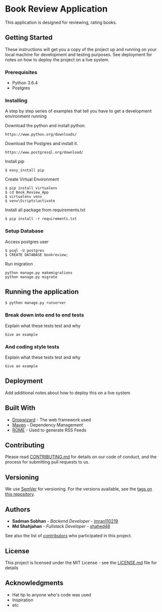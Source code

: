 # Book Review Application

This application is designed for reviewing, rating books. 

## Getting Started

These instructions will get you a copy of the project up and running on your local machine for development and testing purposes. See deployment for notes on how to deploy the project on a live system.

### Prerequisites

* Python 3.6.4
* Postgres


### Installing

A step by step series of examples that tell you have to get a development environment running

Download the python and install python.

```
https://www.python.org/downloads/
```

Download the Postgres and install it.

```
https://www.postgresql.org/download/
```

Install pip

```
$ easy_install pip
```

Create Virtual Environment

```
$ pip install virtualenv
$ cd Book_Review_App
$ virtualenv venv
$ venv\Scripts\activate
```

Install all package from requirements.txt

```
$ pip install -r requirements.txt
```

### Setup Database

Access postgres user

```
$ psql -U postgres
$ CREATE DATABASE bookreview;
```

Run migration

```
python manage.py makemigrations
python manage.py migrate
```

## Running the application

```
$ python manage.py runserver
```

### Break down into end to end tests

Explain what these tests test and why

```
Give an example
```

### And coding style tests

Explain what these tests test and why

```
Give an example
```

## Deployment

Add additional notes about how to deploy this on a live system

## Built With

* [Dropwizard](http://www.dropwizard.io/1.0.2/docs/) - The web framework used
* [Maven](https://maven.apache.org/) - Dependency Management
* [ROME](https://rometools.github.io/rome/) - Used to generate RSS Feeds

## Contributing

Please read [CONTRIBUTING.md](https://gist.github.com/PurpleBooth/b24679402957c63ec426) for details on our code of conduct, and the process for submitting pull requests to us.

## Versioning

We use [SemVer](http://semver.org/) for versioning. For the versions available, see the [tags on this repository](https://github.com/your/project/tags). 

## Authors

* **Sadman Sobhan** - *Backend Developer* - [imran110219](https://github.com/imran110219)
* **Md Shahjahan** - *Fullstack Developer* - [shahed48](https://github.com/shahed48)

See also the list of [contributors](https://github.com/imran110219/Book_Review_App/settings/collaboration) who participated in this project.

## License

This project is licensed under the MIT License - see the [LICENSE.md](LICENSE.md) file for details

## Acknowledgments

* Hat tip to anyone who's code was used
* Inspiration
* etc
